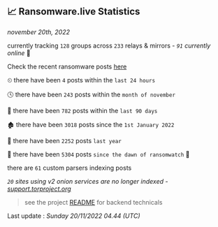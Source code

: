 
## 📈 Ransomware.live Statistics
_november 20th, 2022_

currently tracking `128` groups across `233` relays & mirrors - _`91` currently online_ 📡

Check the recent ransomware posts [here](https://www.ransomware.live/#/recentposts)


⏲ there have been `4` posts within the `last 24 hours`

🕓 there have been `243` posts within the `month of november`

📅 there have been `782` posts within the `last 90 days`

🏚 there have been `3018` posts since the `1st January 2022`

🚀 there have been `2252` posts `last year`

🦕 there have been `5304` posts `since the dawn of ransomwatch` 🐣

there are `61` custom parsers indexing posts

_`20` sites using v2 onion services are no longer indexed - [support.torproject.org](https://support.torproject.org/onionservices/v2-deprecation/)_

> see the project [README](https://github.com/jmousqueton/ransomwatch#readme) for backend technicals



Last update : _Sunday 20/11/2022 04.44 (UTC)_

